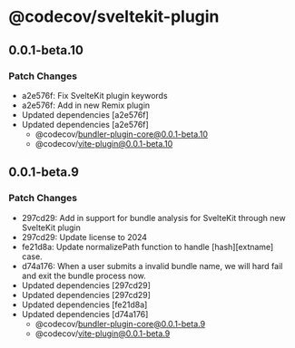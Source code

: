 # @codecov/sveltekit-plugin

## 0.0.1-beta.10

### Patch Changes

- a2e576f: Fix SvelteKit plugin keywords
- a2e576f: Add in new Remix plugin
- Updated dependencies [a2e576f]
- Updated dependencies [a2e576f]
  - @codecov/bundler-plugin-core@0.0.1-beta.10
  - @codecov/vite-plugin@0.0.1-beta.10

## 0.0.1-beta.9

### Patch Changes

- 297cd29: Add in support for bundle analysis for SvelteKit through new SvelteKit plugin
- 297cd29: Update license to 2024
- fe21d8a: Update normalizePath function to handle [hash][extname] case.
- d74a176: When a user submits a invalid bundle name, we will hard fail and exit the bundle process now.
- Updated dependencies [297cd29]
- Updated dependencies [297cd29]
- Updated dependencies [fe21d8a]
- Updated dependencies [d74a176]
  - @codecov/bundler-plugin-core@0.0.1-beta.9
  - @codecov/vite-plugin@0.0.1-beta.9
